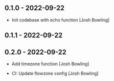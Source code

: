 ## 0.1.0 - 2022-09-22

* Init codebase with echo function [Josh Bowling]

## 0.1.1 - 2022-09-22

## 0.2.0 - 2022-09-22

* Add timezone function [Josh Bowling]

* CI: Update flowzone config [Josh Bowling]
